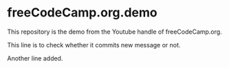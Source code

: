 # freeCodeCamp.org.demo
This repository is the demo from the Youtube handle of freeCodeCamp.org.

This line is to check whether it commits new message or not. 

Another line added. 